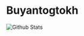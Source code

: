 # Buyantogtokh
![Github Stats](https://github-readme-stats.vercel.app/api?username=Buyantogtokh&theme=dracula)
